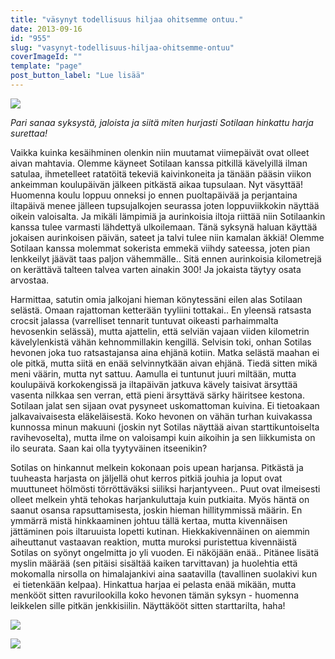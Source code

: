 ```yaml
---
title: "väsynyt todellisuus hiljaa ohitsemme ontuu."
date: 2013-09-16
id: "955"
slug: "vasynyt-todellisuus-hiljaa-ohitsemme-ontuu"
coverImageId: ""
template: "page"
post_button_label: "Lue lisää"
---
```


[![](/images/jalat.jpg)](http://2.bp.blogspot.com/-fosS_n_ZWB4/UjdXO6NAOPI/AAAAAAAAG0k/Be7IG9r0S9w/s1600/jalat.jpg)

_Pari sanaa syksystä, jaloista ja siitä miten hurjasti Sotilaan hinkattu harja surettaa!_

Vaikka kuinka kesäihminen olenkin niin muutamat viimepäivät ovat olleet aivan mahtavia. Olemme käyneet Sotilaan kanssa pitkillä kävelyillä ilman satulaa, ihmetelleet ratatöitä tekeviä kaivinkoneita ja tänään pääsin viikon ankeimman koulupäivän jälkeen pitkästä aikaa tupsulaan. Nyt väsyttää! Huomenna koulu loppuu onneksi jo ennen puoltapäivää ja perjantaina iltapäivä menee jälleen tupsujalkojen seurassa joten loppuviikkokin näyttää oikein valoisalta. Ja mikäli lämpimiä ja aurinkoisia iltoja riittää niin Sotilaankin kanssa tulee varmasti lähdettyä ulkoilemaan. Tänä syksynä haluan käyttää jokaisen aurinkoisen päivän, sateet ja talvi tulee niin kamalan äkkiä! Olemme Sotilaan kanssa molemmat sokerista emmekä viihdy sateessa, joten pian lenkkeilyt jäävät taas paljon vähemmälle.. Sitä ennen aurinkoisia kilometrejä on kerättävä talteen talvea varten ainakin 300! Ja jokaista täytyy osata arvostaa.

Harmittaa, satutin omia jalkojani hieman könytessäni eilen alas Sotilaan selästä. Omaan rajattoman ketterään tyyliini tottakai.. En yleensä ratsasta crocsit jalassa (varrelliset tennarit tuntuvat oikeasti parhaimmalta hevosenkin selässä), mutta ajattelin, että selviän vajaan viiden kilometrin kävelylenkistä vähän kehnommillakin kengillä. Selvisin toki, onhan Sotilas hevonen joka tuo ratsastajansa aina ehjänä kotiin. Matka selästä maahan ei ole pitkä, mutta siitä en enää selvinnytkään aivan ehjänä. Tiedä sitten mikä meni väärin, mutta nyt sattuu. Aamulla ei tuntunut juuri miltään, mutta koulupäivä korkokengissä ja iltapäivän jatkuva kävely taisivat ärsyttää vasenta nilkkaa sen verran, että pieni ärsyttävä särky häiritsee kestona. Sotilaan jalat sen sijaan ovat pysyneet uskomattoman kuivina. Ei tietoakaan jalkavaivaisesta eläkeläisestä. Koko hevonen on vähän turhan kuivakassa kunnossa minun makuuni (joskin nyt Sotilas näyttää aivan starttikuntoiselta ravihevoselta), mutta ilme on valoisampi kuin aikoihin ja sen liikkumista on ilo seurata. Saan kai olla tyytyväinen itseenikin?

Sotilas on hinkannut melkein kokonaan pois upean harjansa. Pitkästä ja tuuheasta harjasta on jäljellä ohut kerros pitkiä jouhia ja loput ovat muuttuneet hölmösti törröttäväksi siiliksi harjantyveen.. Puut ovat ilmeisesti olleet melkein yhtä tehokas harjankuluttaja kuin putkiaita. Myös häntä on saanut osansa rapsuttamisesta, joskin hieman hillitymmissä määrin. En ymmärrä mistä hinkkaaminen johtuu tällä kertaa, mutta kivennäisen jättäminen pois iltaruuista lopetti kutinan. Hiekkakivennäinen on aiemmin aiheuttanut vastaavan reaktion, mutta muroksi puristettua kivennäistä Sotilas on syönyt ongelmitta jo yli vuoden. Ei näköjään enää.. Pitänee lisätä myslin määrää (sen pitäisi sisältää kaiken tarvittavan) ja huolehtia että mokomalla nirsolla on himalajankivi aina saatavilla (tavallinen suolakivi kun  ei tietenkään kelpaa). Hinkattua harjaa ei pelasta enää mikään, mutta menkööt sitten ravurilookilla koko hevonen tämän syksyn - huomenna leikkelen sille pitkän jenkkisiilin. Näyttäkööt sitten starttarilta, haha!

[![](/images/ak.jpg)](http://2.bp.blogspot.com/-H7VlmKABJME/UjdqqgaWPdI/AAAAAAAAG1A/y1cm9cyIJoU/s1600/ak.jpg)

[![](/images/naama.jpg)](http://1.bp.blogspot.com/-zlrM9F7Yih4/UjdXPYrqf7I/AAAAAAAAG00/3yr-qhrXIwc/s1600/naama.jpg)
